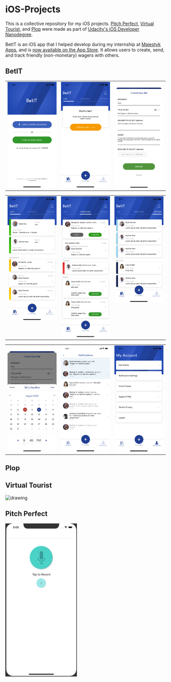 # iOS-Projects

This is a collective repository for my iOS projects. [Pitch Perfect](https://github.com/jmg764/iOS-Projects/tree/master/Pitch%20Perfect), [Virtual Tourist](https://github.com/jmg764/iOS-Projects/tree/master/Virtual%20Tourist), and [Plop](https://github.com/jmg764/iOS-Projects/tree/master/Plop) were made as part of [Udacity's iOS Developer Nanodegree](https://www.udacity.com/course/ios-developer-nanodegree--nd003).

BetIT is an iOS app that I helped develop during my internship at [Majestyk Apps](https://www.majestykapps.com), and is [now available on the App Store](https://apps.apple.com/us/app/betit/id1483328662). It allows users to create, send, and track friendly (non-monetary) wagers with others.

## BetIT

<table>
  <tr>
    <td valign="top"><img src="images/landing.png" width="225"></td>
    <td valign="top"><img src="images/start_a_bet.png" width="225"></td>
    <td valign="top"><img src="images/edit_new_bet.png" width="225"></td>
  </tr>
 </table>
 
 <table>
  <tr>
    <td valign="top"><img src="images/live_bets.png" width="225"></td>
    <td valign="top"><img src="images/unsettled_bets.png" width="225"></td>
    <td valign="top"><img src="images/settled_bets.png" width="225"></td>
  </tr>
 </table>
 
 <table>
  <tr>
    <td valign="top"><img src="images/set_deadline.png" width="225"></td>
    <td valign="top"><img src="images/notifications.png" width="225"></td>
    <td valign="top"><img src="images/my_account.png" width="225"></td>
  </tr>
 </table>
 

## Plop

## Virtual Tourist

<img src="images/virtual_tourist_demo2.gif"  alt="drawing" width="225"/>

## Pitch Perfect

<img src="images/pitch_perfect_demo.gif"  alt="drawing" width="225"/>



